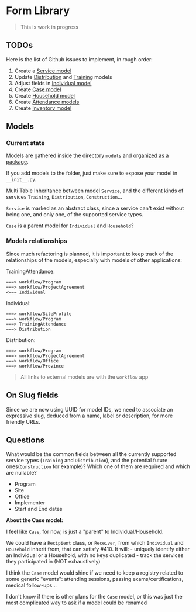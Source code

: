 # Form Library

> This is work in progress

## TODOs

Here is the list of Github issues to implement, in rough order:

1. Create a [Service model](https://github.com/hikaya-io/activity/issues/412)
2. Update [Distribution](https://github.com/hikaya-io/activity/issues/419) and [Training](https://github.com/hikaya-io/activity/issues/421) models
3. Adjust fields in [Individual model](https://github.com/hikaya-io/activity/issues/403)
4. Create [Case model](https://github.com/hikaya-io/activity/issues/410)
5. Create [Household model](https://github.com/hikaya-io/activity/issues/409)
6. Create [Attendance models](https://github.com/hikaya-io/activity/issues/422)
7. Create [Inventory model](https://github.com/hikaya-io/activity/issues/418)

## Models

### Current state

Models are gathered inside the directory `models` and [organized as a package](https://docs.djangoproject.com/fr/2.2/topics/db/models/#organizing-models-in-a-package).

If you add models to the folder, just make sure to expose your model in `__init__.py`.

Multi Table Inheritance between model `Service`, and the different kinds of services `Training`, `Distribution`, `Construction`...

`Service` is marked as an abstract class, since a service can't exist without being one, and only one, of the supported service types.

`Case` is a parent model for `Individual` and `Household`?

### Models relationships

Since much refactoring is planned, it is important to keep track of the relationships of the models, especially with models of other applications:

TrainingAttendance:

    ===> workflow/Program
    ===> workflow/ProjectAgreement
    <=== Individual

Individual:

    ===> workflow/SiteProfile
    ===> workflow/Program
    ===> TrainingAttendance
    ===> Distribution

Distribution:

    ===> workflow/Program
    ===> workflow/ProjectAgreement
    ===> workflow/Office
    ===> workflow/Province

> All links to external models are with the `workflow` app

## On Slug fields

Since we are now using UUID for model IDs, we need to associate an expressive slug, deduced from a name, label or description, for more friendly URLs.

## Questions

What would be the common fields between all the currently supported service types (`Training` and `Distribution`), and the potential future ones(`Construction` for example)? Which one of them are required and which are nullable?

- Program
- Site
- Office
- Implementer
- Start and End dates

**About the Case model:**

I feel like `Case`, for now, is just a "parent" to Individual/Household.

We could have a `Recipient` class, or `Receiver`, from which `Individual` and `Household` inherit from, that can satisfy #410. It will:
    - uniquely identify either an Individual or a Household, with no keys duplicated
    - track the services they participated in (NOT exhaustively)

I think the `Case` model would shine if we need to keep a registry related to some generic "events": attending sessions, passing exams/certifications, medical follow-ups...

I don't know if there is other plans for the `Case` model, or this was just the most complicated way to ask if a model could be renamed
